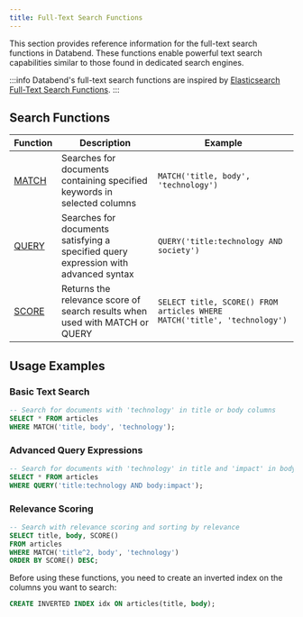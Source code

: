 ```yaml
---
title: Full-Text Search Functions
---
```


This section provides reference information for the full-text search functions in Databend. These functions enable powerful text search capabilities similar to those found in dedicated search engines.

:::info
Databend's full-text search functions are inspired by [Elasticsearch Full-Text Search Functions](https://www.elastic.co/guide/en/elasticsearch/reference/current/sql-functions-search.html).
:::

## Search Functions

| Function | Description | Example |
|----------|-------------|--------|
| [MATCH](match) | Searches for documents containing specified keywords in selected columns | `MATCH('title, body', 'technology')` |
| [QUERY](query) | Searches for documents satisfying a specified query expression with advanced syntax | `QUERY('title:technology AND society')` |
| [SCORE](score) | Returns the relevance score of search results when used with MATCH or QUERY | `SELECT title, SCORE() FROM articles WHERE MATCH('title', 'technology')` |

## Usage Examples

### Basic Text Search

```sql
-- Search for documents with 'technology' in title or body columns
SELECT * FROM articles 
WHERE MATCH('title, body', 'technology');
```

### Advanced Query Expressions

```sql
-- Search for documents with 'technology' in title and 'impact' in body
SELECT * FROM articles 
WHERE QUERY('title:technology AND body:impact');
```

### Relevance Scoring

```sql
-- Search with relevance scoring and sorting by relevance
SELECT title, body, SCORE() 
FROM articles 
WHERE MATCH('title^2, body', 'technology') 
ORDER BY SCORE() DESC;
```

Before using these functions, you need to create an inverted index on the columns you want to search:

```sql
CREATE INVERTED INDEX idx ON articles(title, body);
```